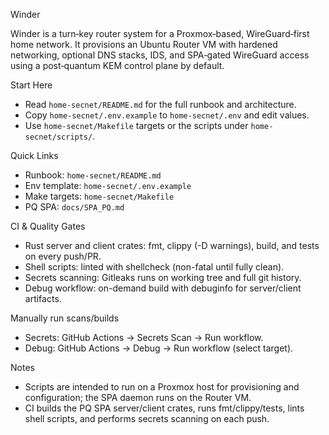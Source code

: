 Winder

Winder is a turn‑key router system for a Proxmox‑based, WireGuard‑first home network. It provisions an Ubuntu Router VM with hardened networking, optional DNS stacks, IDS, and SPA‑gated WireGuard access using a post‑quantum KEM control plane by default.

Start Here
- Read `home-secnet/README.md` for the full runbook and architecture.
- Copy `home-secnet/.env.example` to `home-secnet/.env` and edit values.
- Use `home-secnet/Makefile` targets or the scripts under `home-secnet/scripts/`.

Quick Links
- Runbook: `home-secnet/README.md`
- Env template: `home-secnet/.env.example`
- Make targets: `home-secnet/Makefile`
- PQ SPA: `docs/SPA_PQ.md`

CI & Quality Gates
- Rust server and client crates: fmt, clippy (-D warnings), build, and tests on every push/PR.
- Shell scripts: linted with shellcheck (non-fatal until fully clean).
- Secrets scanning: Gitleaks runs on working tree and full git history.
- Debug workflow: on-demand build with debuginfo for server/client artifacts.

Manually run scans/builds
- Secrets: GitHub Actions → Secrets Scan → Run workflow.
- Debug: GitHub Actions → Debug → Run workflow (select target).

Notes
- Scripts are intended to run on a Proxmox host for provisioning and configuration; the SPA daemon runs on the Router VM.
- CI builds the PQ SPA server/client crates, runs fmt/clippy/tests, lints shell scripts, and performs secrets scanning on each push.
